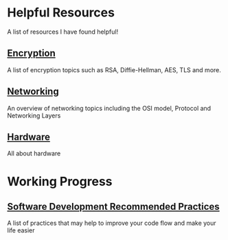 # Helpful Resources

A list of resources I have found helpful!

## [Encryption](./encryption)

A list of encryption topics such as RSA, Diffie-Hellman, AES, TLS and more.

## [Networking](./networking)

An overview of networking topics including the OSI model, Protocol and Networking Layers

## [Hardware](./hardware)

All about hardware

# Working Progress

## [Software Development Recommended Practices](./software-development-recommended-practices.md)

A list of practices that may help to improve your code flow and make your life easier
